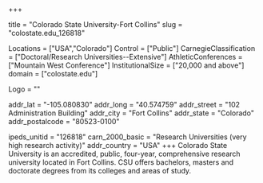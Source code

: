 
+++

title = "Colorado State University-Fort Collins"
slug = "colostate.edu_126818"

Locations = ["USA","Colorado"]
Control = ["Public"]
CarnegieClassification = ["Doctoral/Research Universities--Extensive"]
AthleticConferences = ["Mountain West Conference"]
InstitutionalSize = ["20,000 and above"]
domain = ["colostate.edu"]

Logo = ""

addr_lat = "-105.080830"
addr_long = "40.574759"
addr_street = "102 Administration Building"
addr_city = "Fort Collins"
addr_state = "Colorado"
addr_postalcode = "80523-0100"

ipeds_unitid = "126818"
carn_2000_basic = "Research Universities (very high research activity)"
addr_country = "USA"
+++
    Colorado State University is an accredited, public, four-year, comprehensive research university located in Fort Collins. CSU offers bachelors, masters and doctorate degrees from its colleges and areas of study.
